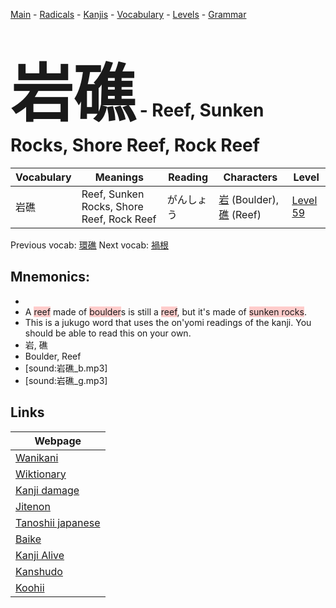 <style> bigfont {font-size: 100px}</style>
[Main](../README.md) -
[Radicals](../radicals.md) -
[Kanjis](../kanjis.md) -
[Vocabulary](../vocabulary.md) -
[Levels](../levels.md) -
[Grammar](../grammar.md)
# <bigfont> 岩礁</bigfont> - Reef, Sunken Rocks, Shore Reef, Rock Reef 

| Vocabulary | Meanings | Reading | Characters | Level |
| --- | --- | --- | --- | --- |
| 岩礁 | Reef, Sunken Rocks, Shore Reef, Rock Reef | がんしょう |  [岩](../kanjis/岩.md) (Boulder), [礁](../kanjis/礁.md) (Reef) | [Level 59](../levels/wk_level59.md) |

Previous vocab: [環礁](環礁.md) Next vocab: [禍根](禍根.md) 

## Mnemonics:

* 
* A <span style="background-color:#ffcccb"> reef</span> made of <span style="background-color:#ffcccb"> boulder</span>s is still a <span style="background-color:#ffcccb"> reef</span>, but it's made of <span style="background-color:#ffcccb"> sunken rocks</span>.
* This is a jukugo word that uses the on'yomi readings of the kanji. You should be able to read this on your own.
* 岩, 礁
* Boulder, Reef
* [sound:岩礁_b.mp3]
* [sound:岩礁_g.mp3]


## Links 

| Webpage |
| --- |
| [Wanikani          ](https://www.wanikani.com/kanji/岩礁) |
| [Wiktionary        ](https://en.wiktionary.org/wiki/岩礁) |
| [Kanji damage      ](http://www.kanjidamage.com/kanji/search?utf8=✓&q=岩礁) |
| [Jitenon           ](https://jitenon.com/kanji/岩礁) |
| [Tanoshii japanese ](https://www.tanoshiijapanese.com/dictionary/kanji.cfm?k=岩礁) |
| [Baike             ](https://baike.baidu.com/item/岩礁) |
| [Kanji Alive       ](https://app.kanjialive.com/岩礁) |
| [Kanshudo          ](https://www.kanshudo.com/searchmn?q=岩礁) |
| [Koohii            ](https://kanji.koohii.com/study/kanji/岩礁) |
